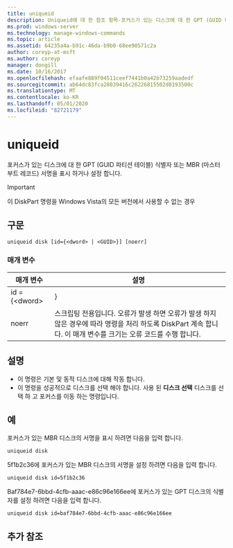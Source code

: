 ```yaml
---
title: uniqueid
description: Uniqueid에 대 한 참조 항목-포커스가 있는 디스크에 대 한 GPT (GUID 파티션 테이블) 식별자 또는 MBR (마스터 부트 레코드) 서명을 표시 하거나 설정 합니다.
ms.prod: windows-server
ms.technology: manage-windows-commands
ms.topic: article
ms.assetid: 64235a4a-b91c-46da-b9b0-68ee90571c2a
author: coreyp-at-msft
ms.author: coreyp
manager: dongill
ms.date: 10/16/2017
ms.openlocfilehash: efaafe889f04511ceef7441b0a42b73259aadedf
ms.sourcegitcommit: ab64dc83fca28039416c26226815502d0193500c
ms.translationtype: MT
ms.contentlocale: ko-KR
ms.lasthandoff: 05/01/2020
ms.locfileid: "82721179"
---
```

# <a name="uniqueid"></a>uniqueid

포커스가 있는 디스크에 대 한 GPT (GUID 파티션 테이블) 식별자 또는 MBR (마스터 부트 레코드) 서명을 표시 하거나 설정 합니다.

> [!IMPORTANT]
> 이 DiskPart 명령을 Windows Vista의 모든 버전에서 사용할 수 없는 경우

## <a name="syntax"></a>구문

```
uniqueid disk [id={<dword> | <GUID>}] [noerr]
```

### <a name="parameters"></a>매개 변수

|  매개 변수   |                                                                                             설명                                                                                              |
|--------------|------------------------------------------------------------------------------------------------------------------------------------------------------------------------------------------------------|
| id = {\<dword> |                                                                                               <GUID>}                                                                                                |
|    noerr     | 스크립팅 전용입니다. 오류가 발생 하면 오류가 발생 하지 않은 경우에 따라 명령을 처리 하도록 DiskPart 계속 합니다. 이 매개 변수를 크기는 오류 코드를 수행 합니다. |

## <a name="remarks"></a>설명

-   이 명령은 기본 및 동적 디스크에 대해 작동 합니다.
-   이 명령을 성공적으로 디스크를 선택 해야 합니다. 사용 된 **디스크 선택** 디스크를 선택 하 고 포커스를 이동 하는 명령입니다.

## <a name="examples"></a>예

포커스가 있는 MBR 디스크의 서명을 표시 하려면 다음을 입력 합니다.
```
uniqueid disk
```
5f1b2c36에 포커스가 있는 MBR 디스크의 서명을 설정 하려면 다음을 입력 합니다.
```
uniqueid disk id=5f1b2c36
```
Baf784e7-6bbd-4cfb-aaac-e86c96e166ee에 포커스가 있는 GPT 디스크의 식별자를 설정 하려면 다음을 입력 합니다.
```
uniqueid disk id=baf784e7-6bbd-4cfb-aaac-e86c96e166ee
```

## <a name="additional-references"></a>추가 참조

